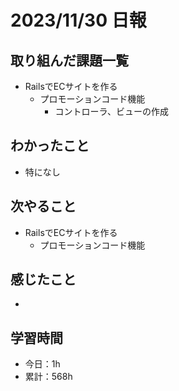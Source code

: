 # 2023/11/30 日報
## 取り組んだ課題一覧
- RailsでECサイトを作る
  - プロモーションコード機能
    - コントローラ、ビューの作成

## わかったこと
- 特になし

## 次やること
- RailsでECサイトを作る
  - プロモーションコード機能

## 感じたこと
- 

## 学習時間
- 今日：1h
- 累計：568h
